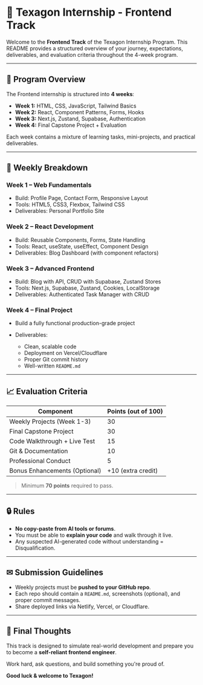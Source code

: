 # 📄 Texagon Internship - Frontend Track

Welcome to the **Frontend Track** of the Texagon Internship Program. This README provides a structured overview of your journey, expectations, deliverables, and evaluation criteria throughout the 4-week program.

---

## 🔄 Program Overview

The Frontend internship is structured into **4 weeks**:

* **Week 1:** HTML, CSS, JavaScript, Tailwind Basics
* **Week 2:** React, Component Patterns, Forms, Hooks
* **Week 3:** Next.js, Zustand, Supabase, Authentication
* **Week 4:** Final Capstone Project + Evaluation

Each week contains a mixture of learning tasks, mini-projects, and practical deliverables.

---

## 📆 Weekly Breakdown

### Week 1 – Web Fundamentals

* Build: Profile Page, Contact Form, Responsive Layout
* Tools: HTML5, CSS3, Flexbox, Tailwind CSS
* Deliverables: Personal Portfolio Site

### Week 2 – React Development

* Build: Reusable Components, Forms, State Handling
* Tools: React, useState, useEffect, Component Design
* Deliverables: Blog Dashboard (with component refactors)

### Week 3 – Advanced Frontend

* Build: Blog with API, CRUD with Supabase, Zustand Stores
* Tools: Next.js, Supabase, Zustand, Cookies, LocalStorage
* Deliverables: Authenticated Task Manager with CRUD

### Week 4 – Final Project

* Build a fully functional production-grade project
* Deliverables:

  * Clean, scalable code
  * Deployment on Vercel/Cloudflare
  * Proper Git commit history
  * Well-written `README.md`

---

## 📈 Evaluation Criteria

| Component                     | Points (out of 100) |
| ----------------------------- | ------------------- |
| Weekly Projects (Week 1-3)    | 30                  |
| Final Capstone Project        | 30                  |
| Code Walkthrough + Live Test  | 15                  |
| Git & Documentation           | 10                  |
| Professional Conduct          | 5                   |
| Bonus Enhancements (Optional) | +10 (extra credit)  |

> Minimum **70 points** required to pass.

---

## 🔒 Rules

* **No copy-paste from AI tools or forums**.
* You must be able to **explain your code** and walk through it live.
* Any suspected AI-generated code without understanding = Disqualification.

---

## ✉ Submission Guidelines

* Weekly projects must be **pushed to your GitHub repo**.
* Each repo should contain a `README.md`, screenshots (optional), and proper commit messages.
* Share deployed links via Netlify, Vercel, or Cloudflare.

---

## 🚀 Final Thoughts

This track is designed to simulate real-world development and prepare you to become a **self-reliant frontend engineer**.

Work hard, ask questions, and build something you're proud of.

**Good luck & welcome to Texagon!**
